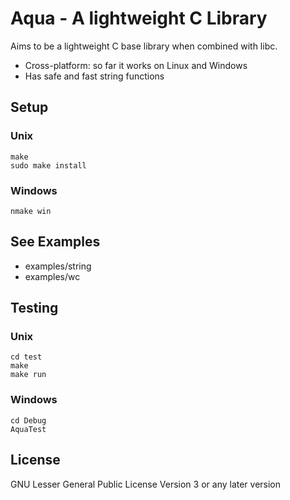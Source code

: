 # Aqua - A lightweight C Library
Aims to be a lightweight C base library when combined with libc.

* Cross-platform: so far it works on Linux and Windows
* Has safe and fast string functions

## Setup
### Unix
    make
    sudo make install
### Windows
    nmake win

## See Examples

* examples/string
* examples/wc

## Testing
### Unix
    cd test
    make
    make run
### Windows
    cd Debug
    AquaTest

## License
GNU Lesser General Public License Version 3 or any later version
